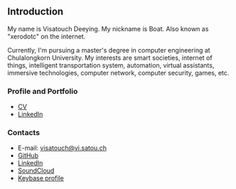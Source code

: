## Introduction

My name is Visatouch Deeying. My nickname is Boat.
Also known as "xerodotc" on the internet.

Currently, I'm pursuing a master's degree in computer engineering at Chulalongkorn University.
My interests are smart societies, internet of things, intelligent transportation system, automation,
virtual assistants, immersive technologies, computer network, computer security, games, etc.

### Profile and Portfolio

- [CV](cv.pdf)
- [LinkedIn](https://www.linkedin.com/in/visatouch)

### Contacts

- E-mail: [visatouch@vi.satou.ch](mailto:visatouch@vi.satou.ch)
- [GitHub](https://github.com/xerodotc)
- [LinkedIn](https://www.linkedin.com/in/visatouch)
- [SoundCloud](https://soundcloud.com/xerodotc)
- [Keybase profile](https://keybase.io/xerodotc)
